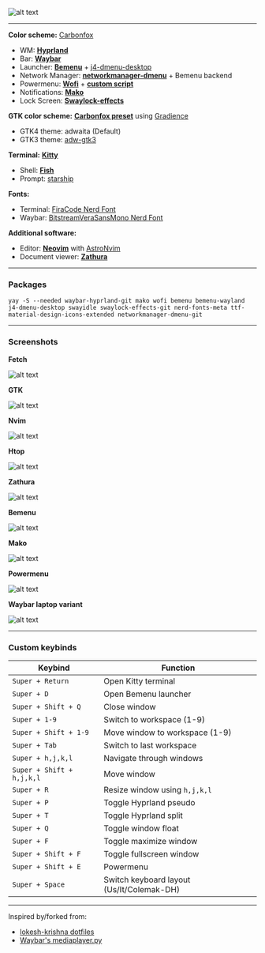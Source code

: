![alt text](https://github.com/Zerodya/dotfiles/raw/main/Carbonfox%20Hyprland/screenshots/clean.png)

***
**Color scheme:** [Carbonfox](https://github.com/EdenEast/nightfox.nvim#carbonfox)
- WM: [**Hyprland**](https://github.com/Zerodya/dotfiles/tree/main/Carbonfox%20Hyprland/.config/hypr)
- Bar: [**Waybar**](https://github.com/Zerodya/dotfiles/tree/main/Carbonfox%20Hyprland/.config/waybar)
- Launcher: [**Bemenu**](https://github.com/Zerodya/dotfiles/tree/main/Carbonfox%20Hyprland/.config/bemenu) + [j4-dmenu-desktop](https://github.com/enkore/j4-dmenu-desktop)
- Network Manager: [**networkmanager-dmenu**](https://github.com/Zerodya/dotfiles/tree/main/Carbonfox%20Hyprland/.config/networkmanager-dmenu) + Bemenu backend
- Powermenu: [**Wofi**](https://github.com/Zerodya/dotfiles/tree/main/Carbonfox%20Hyprland/.config/wofi) + [**custom script**](https://github.com/Zerodya/dotfiles/blob/main/Carbonfox%20Hyprland/scripts/wofi-power-menu)
- Notifications: [**Mako**](https://github.com/Zerodya/dotfiles/tree/main/Carbonfox%20Hyprland/.config/mako/carbonfox)
- Lock Screen: [**Swaylock-effects**](https://github.com/Zerodya/dotfiles/blob/main/Carbonfox%20Hyprland/.config/swaylock/config)

**GTK color scheme:** [**Carbonfox preset**](https://github.com/Zerodya/dotfiles/blob/main/Carbonfox%20Hyprland/.config/presets/user/carbonfox.json) using [Gradience](https://github.com/GradienceTeam/Gradience)
- GTK4 theme: adwaita (Default)
- GTK3 theme: [adw-gtk3](https://github.com/lassekongo83/adw-gtk3)

**Terminal:** [**Kitty**](https://github.com/Zerodya/dotfiles/tree/main/Carbonfox%20Hyprland/.config/kitty/carbonfox)
- Shell: [**Fish**](https://github.com/Zerodya/dotfiles/tree/main/Carbonfox%20Hyprland/.config/fish)
- Prompt: [starship](https://starship.rs/)

**Fonts:**
- Terminal: [FiraCode Nerd Font](https://github.com/ryanoasis/nerd-fonts/tree/master/patched-fonts/FiraCode)
- Waybar: [BitstreamVeraSansMono Nerd Font](https://github.com/ryanoasis/nerd-fonts/tree/master/patched-fonts/BitstreamVeraSansMono)

**Additional software:**
- Editor: [**Neovim**](https://github.com/Zerodya/dotfiles/blob/main/Carbonfox%20Hyprland/.config/nvim/lua/user/init.lua) with [AstroNvim](https://github.com/AstroNvim/AstroNvim)
- Document viewer: [**Zathura**](https://github.com/Zerodya/dotfiles/tree/main/Carbonfox%20Hyprland/.config/zathura)

***
### Packages
```
yay -S --needed waybar-hyprland-git mako wofi bemenu bemenu-wayland j4-dmenu-desktop swayidle swaylock-effects-git nerd-fonts-meta ttf-material-design-icons-extended networkmanager-dmenu-git
```

***
### Screenshots

**Fetch**

![alt text](https://github.com/Zerodya/dotfiles/raw/main/Carbonfox%20Hyprland/screenshots/fetch.png)


**GTK**

![alt text](https://github.com/Zerodya/dotfiles/raw/main/Carbonfox%20Hyprland/screenshots/gtk.png)


**Nvim**

![alt text](https://github.com/Zerodya/dotfiles/raw/main/Carbonfox%20Hyprland/screenshots/nvim.png)


**Htop**

![alt text](https://github.com/Zerodya/dotfiles/raw/main/Carbonfox%20Hyprland/screenshots/htop.png)


**Zathura**

![alt text](https://github.com/Zerodya/dotfiles/raw/main/Carbonfox%20Hyprland/screenshots/zathura.png)


**Bemenu**

![alt text](https://github.com/Zerodya/dotfiles/raw/main/Carbonfox%20Hyprland/screenshots/bemenu.png)


**Mako**

![alt text](https://github.com/Zerodya/dotfiles/raw/main/Carbonfox%20Hyprland/screenshots/mako.png)


**Powermenu**

![alt text](https://github.com/Zerodya/dotfiles/raw/main/Carbonfox%20Hyprland/screenshots/powermenu.png)


**Waybar laptop variant**

![alt text](https://github.com/Zerodya/dotfiles/raw/main/Carbonfox%20Hyprland/screenshots/waybar_laptop.png)

***
### Custom keybinds

| Keybind | Function |
| --- | --- |
| `Super + Return` | Open Kitty terminal |
| `Super + D` | Open Bemenu launcher |
| `Super + Shift + Q` | Close window |
| `Super + 1-9` | Switch to workspace (1-9) |
| `Super + Shift + 1-9` | Move window to workspace (1-9) |
| `Super + Tab` | Switch to last workspace |
| `Super + h,j,k,l` | Navigate through windows |
| `Super + Shift + h,j,k,l` | Move window |
| `Super + R` | Resize window using `h,j,k,l` |
| `Super + P` | Toggle Hyprland pseudo |
| `Super + T` | Toggle Hyprland split |
| `Super + Q` | Toggle window float |
| `Super + F` | Toggle maximize window |
| `Super + Shift + F` | Toggle fullscreen window |
| `Super + Shift + E` | Powermenu |
| `Super + Space` | Switch keyboard layout (Us/It/Colemak-DH) |

***
Inspired by/forked from:
- [lokesh-krishna dotfiles](https://github.com/lokesh-krishna/dotfiles/tree/main/catppuccin)
- [Waybar's mediaplayer.py](https://github.com/Alexays/Waybar/blob/master/resources/custom_modules/mediaplayer.py)
